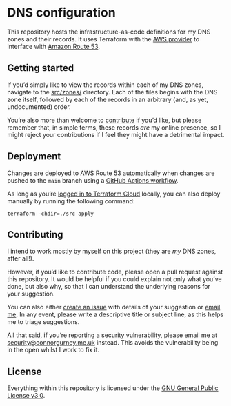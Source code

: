 # DNS configuration

This repository hosts the infrastructure-as-code definitions for my DNS zones and their records. It uses Terraform with the [AWS provider](https://registry.terraform.io/providers/hashicorp/aws/latest/docs) to interface with [Amazon Route 53](https://aws.amazon.com/route53/).

## Getting started

If you’d simply like to view the records within each of my DNS zones, navigate to the [src/zones/](./src/zones/) directory. Each of the files begins with the DNS zone itself, followed by each of the records in an arbitrary (and, as yet, undocumented) order.

You’re also more than welcome to [contribute](#contributing) if you’d like, but please remember that, in simple terms, these records _are_ my online presence, so I might reject your contributions if I feel they might have a detrimental impact.

## Deployment

Changes are deployed to AWS Route 53 automatically when changes are pushed to the `main` branch using a [GitHub Actions workflow](./.github/workflows/deploy.yml).

As long as you’re [logged in to Terraform Cloud](https://developer.hashicorp.com/terraform/tutorials/cloud-get-started/cloud-login) locally, you can also deploy manually by running the following command:

```shell
terraform -chdir=./src apply
```

## Contributing

I intend to work mostly by myself on this project (they are _my_ DNS zones, after all!).

However, if you’d like to contribute code, please open a pull request against this repository. It would be helpful if you could explain not only what you’ve done, but also why, so that I can understand the underlying reasons for your suggestion.

You can also either [create an issue](https://github.com/connordoner/dns/issues) with details of your suggestion or [email me](mailto:hostmaster@connorgurney.me.uk). In any event, please write a descriptive title or subject line, as this helps me to triage suggestions.

All that said, if you’re reporting a security vulnerability, please email me at [security@connorgurney.me.uk](mailto:security@connorgurney.me.uk) instead. This avoids the vulnerability being in the open whilst I work to fix it.

## License

Everything within this repository is licensed under the [GNU General Public License v3.0](./LICENSE.md).

